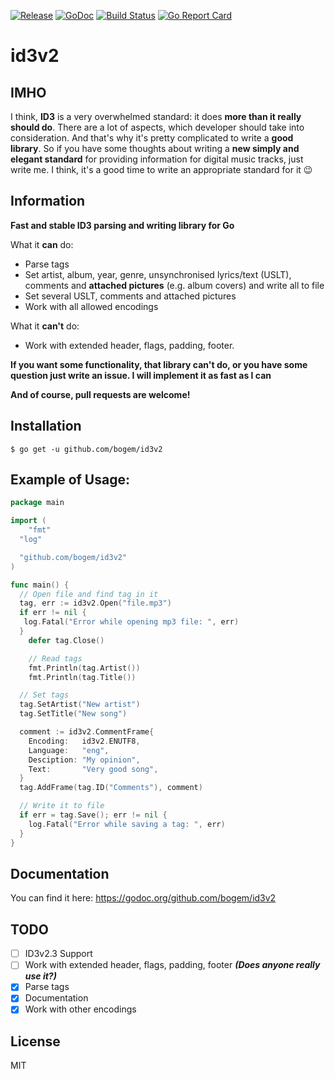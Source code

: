 [![Release](https://img.shields.io/github/release/bogem/id3v2.svg?maxAge=2592000)](https://github.com/bogem/id3v2/releases)
[![GoDoc](https://godoc.org/github.com/bogem/id3v2?status.svg)](https://godoc.org/github.com/bogem/id3v2)
[![Build Status](https://travis-ci.org/bogem/id3v2.svg?branch=master)](https://travis-ci.org/bogem/id3v2)
[![Go Report Card](https://goreportcard.com/badge/github.com/bogem/id3v2)](https://goreportcard.com/report/github.com/bogem/id3v2)

# id3v2

## IMHO
I think, **ID3** is a very overwhelmed standard: it does **more than it really should do**.
There are a lot of aspects, which developer should take into consideration.
And that's why it's pretty complicated to write a **good library**.
So if you have some thoughts about writing a **new simply and elegant standard**
for providing information for digital music tracks, just write me.
I think, it's a good time to write an appropriate standard for it 😉

## Information
**Fast and stable ID3 parsing and writing library for Go**

What it **can** do:
* Parse tags
* Set artist, album, year, genre, unsynchronised lyrics/text (USLT),
comments and **attached pictures** (e.g. album covers) and write all to file
* Set several USLT, comments and attached pictures
* Work with all allowed encodings

What it **can't** do:
* Work with extended header, flags, padding, footer.

**If you want some functionality, that library can't do,
or you have some question just write an issue.
I will implement it as fast as I can**

**And of course, pull requests are welcome!**

## Installation
  	$ go get -u github.com/bogem/id3v2

## Example of Usage:
```go
package main

import (
	"fmt"
  "log"

  "github.com/bogem/id3v2"
)

func main() {
  // Open file and find tag in it
  tag, err := id3v2.Open("file.mp3")
  if err != nil {
   log.Fatal("Error while opening mp3 file: ", err)
  }
	defer tag.Close()

	// Read tags
	fmt.Println(tag.Artist())
	fmt.Println(tag.Title())

  // Set tags
  tag.SetArtist("New artist")
  tag.SetTitle("New song")

  comment := id3v2.CommentFrame{
    Encoding:   id3v2.ENUTF8,
    Language:   "eng",
    Desciption: "My opinion",
    Text:       "Very good song",
  }
  tag.AddFrame(tag.ID("Comments"), comment)

  // Write it to file
  if err = tag.Save(); err != nil {
    log.Fatal("Error while saving a tag: ", err)
  }
}

```

## Documentation

You can find it here: https://godoc.org/github.com/bogem/id3v2

## TODO

- [ ] ID3v2.3 Support
- [ ] Work with extended header, flags, padding, footer ***(Does anyone really use it?)***
- [x] Parse tags
- [x] Documentation
- [x] Work with other encodings

## License
MIT
